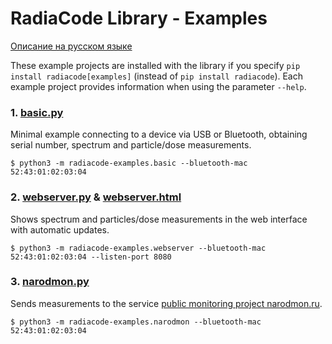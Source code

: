 # RadiaCode Library - Examples

[Описание на русском языке](README_ru.md)

These example projects are installed with the library if you specify `pip install radiacode[examples]` (instead of `pip install radiacode`).
Each example project provides information when using the parameter `--help`.

### 1. [basic.py](./basic.py)
Minimal example connecting to a device via USB or Bluetooth, obtaining serial number, spectrum and particle/dose measurements.
```
$ python3 -m radiacode-examples.basic --bluetooth-mac 52:43:01:02:03:04
```

### 2. [webserver.py](./webserver.py) & [webserver.html](./webserver.html)
Shows spectrum and particles/dose measurements in the web interface with automatic updates.
```
$ python3 -m radiacode-examples.webserver --bluetooth-mac 52:43:01:02:03:04 --listen-port 8080
```

### 3. [narodmon.py](./narodmon.py)
Sends measurements to the service [public monitoring project narodmon.ru](https://narodmon.ru).
```
$ python3 -m radiacode-examples.narodmon --bluetooth-mac 52:43:01:02:03:04
```
